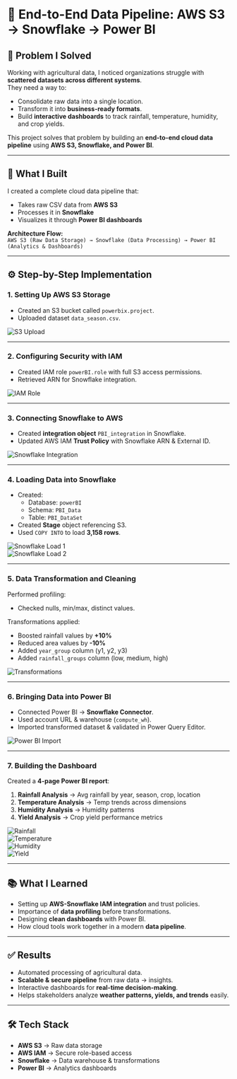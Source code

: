 # 🌾 End-to-End Data Pipeline: AWS S3 → Snowflake → Power BI  

## 🚨 Problem I Solved  
Working with agricultural data, I noticed organizations struggle with **scattered datasets across different systems**.  
They need a way to:  
- Consolidate raw data into a single location.  
- Transform it into **business-ready formats**.  
- Build **interactive dashboards** to track rainfall, temperature, humidity, and crop yields.  

This project solves that problem by building an **end-to-end cloud data pipeline** using **AWS S3, Snowflake, and Power BI**.  

---

## 🔎 What I Built  
I created a complete cloud data pipeline that:  
- Takes raw CSV data from **AWS S3**  
- Processes it in **Snowflake**  
- Visualizes it through **Power BI dashboards**  

**Architecture Flow:**  
`AWS S3 (Raw Data Storage) → Snowflake (Data Processing) → Power BI (Analytics & Dashboards)`  

---

## ⚙️ Step-by-Step Implementation  

### 1. Setting Up AWS S3 Storage  
- Created an S3 bucket called `powerbix.project`.  
- Uploaded dataset `data_season.csv`.  

![S3 Upload](https://github.com/nileshdeb/Cloud-Data-Pipeline-Analytics/blob/main/snapshot-1.png)

---

### 2. Configuring Security with IAM  
- Created IAM role `powerBI.role` with full S3 access permissions.  
- Retrieved ARN for Snowflake integration.  

![IAM Role](https://github.com/nileshdeb/Cloud-Data-Pipeline-Analytics/blob/main/snapshot-2.png)

---

### 3. Connecting Snowflake to AWS  
- Created **integration object** `PBI_integration` in Snowflake.  
- Updated AWS IAM **Trust Policy** with Snowflake ARN & External ID.  

![Snowflake Integration](https://github.com/nileshdeb/Cloud-Data-Pipeline-Analytics/blob/main/snapshot-3.png)

---

### 4. Loading Data into Snowflake  
- Created:  
  - Database: `powerBI`  
  - Schema: `PBI_Data`  
  - Table: `PBI_DataSet`  
- Created **Stage** object referencing S3.  
- Used `COPY INTO` to load **3,158 rows**.  

![Snowflake Load 1](https://github.com/nileshdeb/Cloud-Data-Pipeline-Analytics/blob/main/snapshot-4.png)  
![Snowflake Load 2](https://github.com/nileshdeb/Cloud-Data-Pipeline-Analytics/blob/main/snapshot-5.png)

---

### 5. Data Transformation and Cleaning  
Performed profiling:  
- Checked nulls, min/max, distinct values.  

Transformations applied:  
- Boosted rainfall values by **+10%**  
- Reduced area values by **-10%**  
- Added `year_group` column (y1, y2, y3)  
- Added `rainfall_groups` column (low, medium, high)  

![Transformations](https://github.com/nileshdeb/Cloud-Data-Pipeline-Analytics/blob/main/snapshot-6.png)

---

### 6. Bringing Data into Power BI  
- Connected Power BI → **Snowflake Connector**.  
- Used account URL & warehouse (`compute_wh`).  
- Imported transformed dataset & validated in Power Query Editor.  

![Power BI Import](https://github.com/nileshdeb/Cloud-Data-Pipeline-Analytics/blob/main/snapshot-7.png)

---

### 7. Building the Dashboard  
Created a **4-page Power BI report**:  
1. **Rainfall Analysis** → Avg rainfall by year, season, crop, location  
2. **Temperature Analysis** → Temp trends across dimensions  
3. **Humidity Analysis** → Humidity patterns  
4. **Yield Analysis** → Crop yield performance metrics  

![Rainfall](https://github.com/nileshdeb/Cloud-Data-Pipeline-Analytics/blob/main/Rainfall%20analysis.png)  
![Temperature](https://github.com/nileshdeb/Cloud-Data-Pipeline-Analytics/blob/main/Temperature%20analysis.png)  
![Humidity](https://github.com/nileshdeb/Cloud-Data-Pipeline-Analytics/blob/main/Humidity%20analysis.png)  
![Yield](https://github.com/nileshdeb/Cloud-Data-Pipeline-Analytics/blob/main/Yield%20analysis.png)

---

## 📚 What I Learned  
- Setting up **AWS-Snowflake IAM integration** and trust policies.  
- Importance of **data profiling** before transformations.  
- Designing **clean dashboards** with Power BI.  
- How cloud tools work together in a modern **data pipeline**.  

---

## ✅ Results  
- Automated processing of agricultural data.  
- **Scalable & secure pipeline** from raw data → insights.  
- Interactive dashboards for **real-time decision-making**.  
- Helps stakeholders analyze **weather patterns, yields, and trends** easily.  

---

## 🛠️ Tech Stack  
- **AWS S3** → Raw data storage  
- **AWS IAM** → Secure role-based access  
- **Snowflake** → Data warehouse & transformations  
- **Power BI** → Analytics dashboards  


